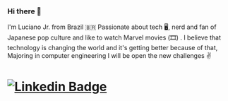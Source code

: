 ### Hi there 👋
 I'm Luciano Jr. from Brazil 🇧🇷 Passionate about tech 🖥️,
  nerd and fan of Japanese pop culture  and  like to watch  Marvel 
  movies (🎞️) .
 I believe that technology is changing the world and it's
  getting better because of that,
  Majoring in computer engineering
   I will be open the new challenges ✌️
 
   

[![Linkedin Badge](https://img.shields.io/badge/-LinkedIn-blue?style=flat-square&logo=Linkedin&logoColor=white&link=https://www.linkedin.com/in/luciano)](https://www.linkedin.com/in/luciano-lima-51ab05170/)
====================================================================================================================================================================================
<!--
**lucianojunnior17/lucianojunnior17** is a ✨ _special_ ✨ repository because its `README.md` (this file) appears on your GitHub profile.


https://www.linkedin.com/in/luciano-lima-do-nascimento-junior-51ab05170/
https://www.linkedin.com/in/luciano-lima-do-nascimento-junior-51ab05170?lipi=urn%3Ali%3Apage%3Ad_flagship3_profile_view_base_contact_details%3B%2FI0C59LsQWiI3%2BMSqcSYNQ%3D%3D
